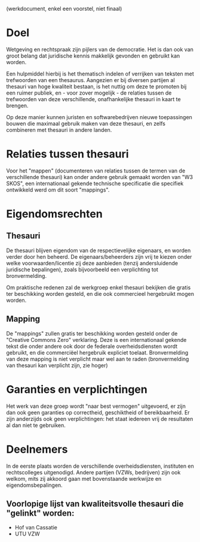 (werkdocument, enkel een voorstel, niet finaal)

# Doel

Wetgeving en rechtspraak zijn pijlers van de democratie.
Het is dan ook van groot belang dat juridische kennis makkelijk gevonden en gebruikt kan worden.

Een hulpmiddel hierbij is het thematisch indelen of verrijken van teksten met trefwoorden van een thesaurus.
Aangezien er bij diversen partijen al thesauri van hoge kwaliteit bestaan, is het nuttig om deze te promoten bij een ruimer publiek,
en - voor zover mogelijk - de relaties tussen de trefwoorden van deze verschillende, onafhankelijke thesauri in kaart te brengen.

Op deze manier kunnen juristen en softwarebedrijven nieuwe toepassingen bouwen die maximaal gebruik maken van deze thesauri,
en zelfs combineren met thesauri in andere landen.

# Relaties tussen thesauri

Voor het "mappen" (documenteren van relaties tussen de termen van de verschillende thesauri) kan onder andere gebruik gemaakt worden van "W3 SKOS", 
een internationaal gekende technische specificatie die specifiek ontwikkeld werd om dit soort "mappings".

# Eigendomsrechten
## Thesauri

De thesauri blijven eigendom van de respectievelijke eigenaars, en worden verder door hen beheerd. 
De eigenaars/beheerders zijn vrij te kiezen onder welke voorwaarden/licentie zij deze aanbieden (tenzij andersluidende juridische bepalingen),
zoals bijvoorbeeld een verplichting tot bronvermelding.

Om praktische redenen zal de werkgroep enkel thesauri bekijken die gratis ter beschikking worden gesteld, en die ook commercieel hergebruikt mogen worden.

## Mapping

De "mappings"  zullen gratis ter beschikking worden gesteld onder de "Creative Commons Zero" verklaring.
Deze is een internationaal gekende tekst die onder andere ook door de federale overheidsdiensten wordt gebruikt, en die commerciëel hergebruik expliciet toelaat.
Bronvermelding van deze mapping is niet verplicht maar wel aan te raden (bronvermelding van thesauri kan verplicht zijn, zie hoger)

# Garanties en verplichtingen

Het werk van deze groep wordt "naar best vermogen" uitgevoerd, er zijn dan ook geen garanties op correctheid, geschiktheid of bereikbaarheid.
Er zijn anderzijds ook geen verplichtingen: het staat iedereen vrij de resultaten al dan niet te gebruiken.

# Deelnemers

In de eerste plaats worden de verschillende overheidsdiensten, instituten en rechtscolleges uitgenodigd.
Andere partijen (VZWs, bedrijven) zijn ook welkom, mits zij akkoord gaan met bovenstaande werkwijze en eigendomsbepalingen.

## Voorlopige lijst van kwaliteitsvolle thesauri die "gelinkt" worden:

- Hof van Cassatie
- UTU VZW
